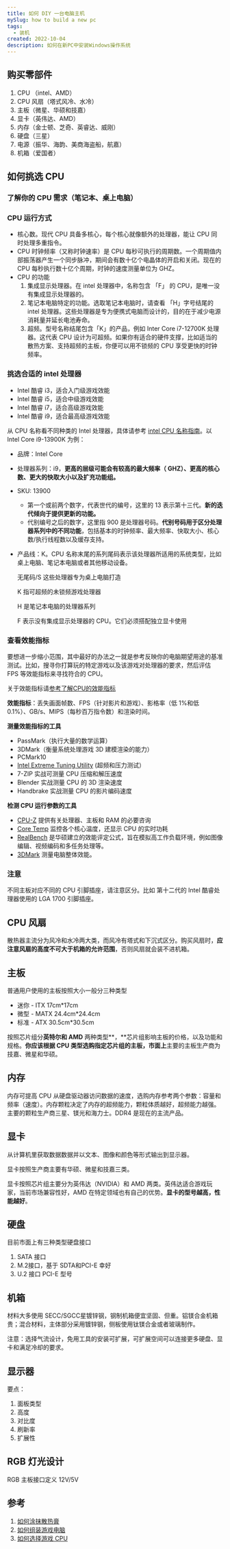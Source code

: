 ```yaml
---
title: 如何 DIY 一台电脑主机
mySlug: how to build a new pc
tags:
  - 装机
created: 2022-10-04
description: 如何在新PC中安装Windows操作系统
---
```


## 购买零部件

1. CPU （intel、AMD）
2. CPU 风扇（塔式风冷、水冷）
3. 主板（微星、华硕和技嘉）
4. 显卡（英伟达、AMD）
5. 内存（金士顿、芝奇、英睿达、威刚）
6. 硬盘（三星）
7. 电源（振华、海韵、美商海盗船，航嘉）
8. 机箱（爱国者）

## 如何挑选 CPU

### 了解你的 CPU 需求（笔记本、桌上电脑）

### CPU 运行方式

- 核心数。现代 CPU 具备多核心，每个核心就像额外的处理器，能让 CPU 同时处理多重指令。
- CPU 时钟频率（又称时钟速率）是 CPU 每秒可执行的周期数。一个周期值内部振荡器产生一个同步脉冲，期间会有数十亿个电晶体的开启和关闭。现在的 CPU 每秒执行数十亿个周期，时钟的速度测量单位为 GHZ。
- CPU 的功能
    1. 集成显示处理器。在 intel 处理器中，名称包含 「F」 的 CPU，是唯一没有集成显示处理器的。
    2. 笔记本电脑特定的功能。选取笔记本电脑时，请查看 「H」字号结尾的 intel 处理器。这些处理器是专为便携式电脑而设计的，目的在于减少电源消耗量并延长电池寿命。
    3. 超频。型号名称结尾包含「K」的产品，例如 Inter Core i7-12700K 处理器。这代表 CPU 设计为可超频。如果你有适合的硬件支撑，比如适当的散热方案、支持超频的主板，你便可以用不锁频的 CPU 享受更快的时钟频率。

### 挑选合适的 intel 处理器

- Intel 酷睿 i3，适合入门级游戏效能
- Intel 酷睿 i5，适合中级游戏效能
- Intel 酷睿 i7，适合高级游戏效能
- Intel 酷睿 i9，适合最高级游戏效能

从 CPU 名称看不同种类的 Intel 处理器，具体请参考 [intel CPU 名称指南](https://www.intel.com.tw/content/www/tw/zh/gaming/resources/gaming-processor-names.html)。以 Intel Core i9-13900K 为例：

- 品牌：Intel Core
- 处理器系列：i9，**更高的层级可能会有较高的最大频率（ GHZ）、更高的核心数、更大的快取大小以及扩充功能组。**
- SKU: 13900
    - 第一个或前两个数字，代表世代的编号，这里的 13 表示第十三代。**新的迭代倾向于提供更新的功能。**
    - 代别编号之后的数字，这里指 900 是处理器号码。**代别号码用于区分处理器系列中的不同功能**，包括基本的时钟频率、最大频率、快取大小、核心数/执行线程数以及缓存支持。
- 产品线：K。CPU 名称末尾的系列尾码表示该处理器所适用的系统类型，比如桌上电脑、笔记本电脑或者其他移动设备。
    
    无尾码/S 这些处理器专为桌上电脑打造
    
    K 指可超频的未锁频游戏处理器
    
    H 是笔记本电脑的处理器系列
    
    F 表示没有集成显示处理器的 CPU。它们必须搭配独立显卡使用
    

### 查看效能指标

要想进一步缩小范围，其中最好的办法之一就是参考反映你的电脑期望用途的基准测试。比如，搜寻你打算玩的特定游戏以及该游戏对处理器的要求，然后评估 FPS 等效能指标来寻找符合的 CPU。

关于效能指标请[参考了解CPU的效能指标](https://www.intel.com.tw/content/www/tw/zh/gaming/resources/read-cpu-benchmarks.html)

**效能指标**：丢失画面帧数、FPS（针对影片和游戏）、影格率（低 1%和低 0.1%）、GB/s、MIPS（每秒百万指令数）和渲染时间。

**测量效能指标的工具**

- PassMark（执行大量的数学运算）
- 3DMark（衡量系统处理游戏 3D 建模渲染的能力）
- PCMark10
- [Intel Extreme Tuning Utility](https://www.intel.com.tw/content/www/tw/zh/gaming/resources/overclocking-xtu-guide.html) (超频和压力测试）
- 7-ZIP 实战可测量 CPU 压缩和解压速度
- Blender 实战测量 CPU 的 3D 渲染速度
- Handbrake 实战测量 CPU 的影片编码速度

**检测 CPU 运行参数的工具**

- [CPU-Z](https://www.cpuid.com/softwares/cpu-z.html) 提供有关处理器、主板和 RAM 的必要咨询
- [Core Temp](https://www.alcpu.com/CoreTemp/) 监控各个核心温度，还显示 CPU 的实时功耗
- [RealBench](https://rog.asus.com/rog-pro/realbench-v2-leaderboard/) 是华硕建立的效能评定公式，旨在模拟高工作负载环境，例如图像编辑、视频编码和多任务处理等。
- [3DMark](https://benchmarks.ul.com/) 测量电脑整体效能。

### 注意

不同主板对应不同的 CPU 引脚插座，请注意区分。比如 第十二代的 Intel 酷睿处理器使用的 LGA 1700 引脚插座。

## CPU 风扇

散热器主流分为风冷和水冷两大类，而风冷有塔式和下沉式区分。购买风扇时，**应注意风扇的高度不可大于机箱的允许范围**，否则风扇就会装不进机箱。

## 主板

普通用户使用的主板按照大小一般分三种类型

- 迷你 - ITX 17cm*17cm
- 微型 - MATX 24.4cm*24.4cm
- 标准 - ATX 30.5cm*30.5cm

按照芯片组分**英特尔和 AMD** 两种类型**，**芯片组影响主板的价格，以及功能和规格。**你应该根据 CPU 类型选购指定芯片组的主板，市面上**主要的主板生产商为技嘉、微星和华硕。

## 内存

内存可提高 CPU 从硬盘驱动器访问数据的速度，选购内存参考两个参数：容量和频率（速度）。内存颗粒决定了内存的超频能力，颗粒体质越好，超频能力越强。主要的颗粒生产商三星、镁光和海力士。DDR4 是现在的主流产品。

## 显卡

从计算机里获取数据数据并以文本、图像和颜色等形式输出到显示器。

显卡按照生产商主要有华硕、微星和技嘉三类。

显卡按照芯片组主要分为英伟达（NVIDIA）和 AMD 两类。英伟达适合游戏玩家，当前市场兼容性好，AMD 在特定领域也有自己的优势。**显卡的型号越高，性能越好**。

## 硬盘

目前市面上有三种类型硬盘接口

1. SATA 接口
2. M.2接口，基于 SDTA和PCI-E 幸好
3. U.2 接口 PCI-E 型号

## 机箱

材料大多使用 SECC/SGCC星镀锌钢，钢制机箱便宜坚固、但重。铝镁合金机箱贵；混合材料，主体部分采用镀锌钢，侧板使用钛镁合金或者玻璃制作。

注意：选择气流设计，免用工具的安装可扩展，可扩展空间可以连接更多硬盘、显卡和满足冷却的要求。

## 显示器

要点：

1. 面板类型
2. 高度
3. 对比度
4. 刷新率
5. 扩展性

## RGB 灯光设计

RGB 主板接口定义 12V/5V

## 参考

1. [如何涂抹散热膏](https://www.intel.com.tw/content/www/tw/zh/gaming/resources/how-to-apply-thermal-paste.html)
2. [如何组装游戏电脑](https://www.intel.cn/content/www/cn/zh/gaming/resources/how-to-build-a-gaming-pc.html)
3. [如何选择游戏 CPU](https://www.intel.cn/content/www/cn/zh/gaming/resources/gaming-cpu.html)

